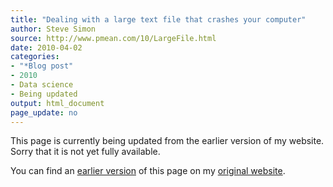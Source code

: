 ```yaml
---
title: "Dealing with a large text file that crashes your computer"
author: Steve Simon
source: http://www.pmean.com/10/LargeFile.html
date: 2010-04-02
categories:
- "*Blog post"
- 2010
- Data science
- Being updated
output: html_document
page_update: no
---
```


This page is currently being updated from the earlier version of my website. Sorry that it is not yet fully available.

<!---More--->

You can find an [earlier version][sim1] of this page on my [original website][sim2].

[sim1]: http://www.pmean.com/10/LargeFile.html
[sim2]: http://www.pmean.com/original_site.html
